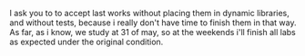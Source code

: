 I ask you to to accept last works without placing them in dynamic libraries, and without tests, because i really don't have time to finish them in that way. As far, as i know, we study at 31 of may, so at the weekends i'll finish all labs as expected under the original condition.
